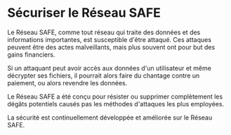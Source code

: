 # Sécuriser le Réseau SAFE

Le Réseau SAFE, comme tout réseau qui traite des données et des informations importantes, est susceptible d'être attaqué. Ces attaques peuvent être des actes malveillants, mais plus souvent ont pour but des gains financiers.

Si un attaquant peut avoir accès aux données d'un utilisateur et même décrypter ses fichiers, il pourrait alors faire du chantage contre un paiement, ou alors revendre les données.

Le Réseau SAFE a été conçu pour résister ou supprimer complètement les dégâts potentiels causés pas les méthodes d'attaques les plus employées.

La sécurité est continuellement développée et améliorée sur le Réseau SAFE.
